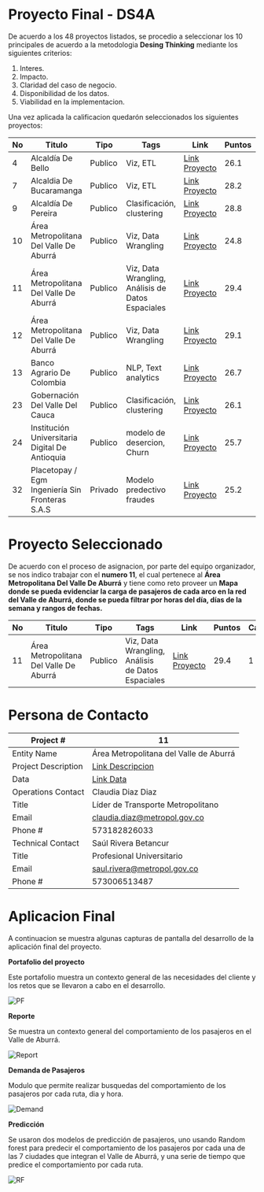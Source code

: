 # Proyecto Final - DS4A

De acuerdo a los 48 proyectos listados, se procedio a seleccionar los 10 principales de acuerdo a la metodologia **Desing Thinking** mediante los siguientes criterios:

 1. Interes.
 2. Impacto.
 3. Claridad del caso de negocio.
 4. Disponibilidad de los datos.
 5. Viabilidad en la implementacion.
 
 Una vez aplicada la calificacion quedarón seleccionados los siguientes proyectos:

 | No | Titulo                                          | Tipo    | Tags                                              | Link                                                                                                                                                                                                | Puntos | Calificacion |
|----|-------------------------------------------------|---------|---------------------------------------------------|-----------------------------------------------------------------------------------------------------------------------------------------------------------------------------------------------------|--------|--------------|
| 4  | Alcaldía De Bello                               | Publico | Viz, ETL                                          | [Link Proyecto](https://ds4acolombia3.s3.us-east-2.amazonaws.com/Project+Submissions+by+Entities/Project+Submissions+-+No+Contact+Info/Alcaldi%CC%81a+De+Bello+1.pdf)                               | 26.1   | 6            |
| 7  | Alcaldia De Bucaramanga                         | Publico | Viz, ETL                                          | [Link Proyecto](https://ds4acolombia3.s3.us-east-2.amazonaws.com/Project+Submissions+by+Entities/Project+Submissions+-+No+Contact+Info/Alcaldia+De+Bucaramanga+2.pdf)                               | 28.2   | 4            |
| 9  | Alcaldía De Pereira                             | Publico | Clasificación, clustering                         | [Link Proyecto](https://ds4acolombia3.s3.us-east-2.amazonaws.com/Project+Submissions+by+Entities/Project+Submissions+-+No+Contact+Info/Alcaldi%CC%81a+De+Pereira.pdf)                               | 28.8   | 3            |
| 10 | Área Metropolitana Del Valle De Aburrá          | Publico | Viz, Data Wrangling                               | [Link Proyecto](https://ds4acolombia3.s3.us-east-2.amazonaws.com/Project+Submissions+by+Entities/Project+Submissions+-+No+Contact+Info/A%CC%81rea+Metropolitana+Del+Valle+De+Aburra%CC%81+1.pdf)    | 24.8   | 10           |
| 11 | Área Metropolitana Del Valle De Aburrá          | Publico | Viz, Data Wrangling, Análisis de Datos Espaciales | [Link Proyecto](https://ds4acolombia3.s3.us-east-2.amazonaws.com/Project+Submissions+by+Entities/Project+Submissions+-+No+Contact+Info/A%CC%81rea+Metropolitana+Del+Valle+De+Aburra%CC%81+2.pdf)    | 29.4   | 1            |
| 12 | Área Metropolitana Del Valle De Aburrá          | Publico | Viz, Data Wrangling                               | [Link Proyecto](https://ds4acolombia3.s3.us-east-2.amazonaws.com/Project+Submissions+by+Entities/Project+Submissions+-+No+Contact+Info/A%CC%81rea+Metropolitana+Del+Valle+De+Aburra%CC%81+3.pdf)    | 29.1   | 2            |
| 13 | Banco Agrario De Colombia                       | Publico | NLP, Text analytics                               | [Link Proyecto](https://ds4acolombia3.s3.us-east-2.amazonaws.com/Project+Submissions+by+Entities/Project+Submissions+-+No+Contact+Info/Banco+Agrario+De+Colombia+.pdf)                              | 26.7   | 5            |
| 23 | Gobernación Del Valle Del Cauca                 | Publico | Clasificación, clustering                         | [Link Proyecto](https://ds4acolombia3.s3.us-east-2.amazonaws.com/Project+Submissions+by+Entities/Project+Submissions+-+No+Contact+Info/Gobernacio%CC%81n+Del+Valle+Del+Cauca.pdf)                   | 26.1   | 6            |
| 24 | Institución Universitaria Digital De Antioquia  | Publico | modelo de desercion, Churn                        | [Link Proyecto](https://ds4acolombia3.s3.us-east-2.amazonaws.com/Project+Submissions+by+Entities/Project+Submissions+-+No+Contact+Info/Institucio%CC%81n+Universitaria+Digital+De+Antioquia.pdf)    | 25.7   | 8            |
| 32 | Placetopay / Egm Ingeniería Sin Fronteras S.A.S | Privado | Modelo predectivo fraudes                         | [Link Proyecto](https://ds4acolombia3.s3.us-east-2.amazonaws.com/Project+Submissions+by+Entities/Project+Submissions+-+No+Contact+Info/Placetopay+:+Egm+Ingebieri%CC%81a+Sin+Fronteras+S.A.S+2.pdf) | 25.2   | 9            |
 
# Proyecto Seleccionado

De acuerdo con el proceso de asignacion, por parte del equipo organizador, se nos indico trabajar con el **numero 11**, el cual pertenece al **Área Metropolitana Del Valle De Aburrá** y tiene como reto proveer un **Mapa donde se pueda evidenciar la carga de pasajeros de cada arco en la red del Valle de Aburrá, donde se pueda filtrar por horas del día, días de la semana y rangos de fechas.**

| No | Titulo                                          | Tipo    | Tags                                              | Link                                                                                                                                                                                                | Puntos | Calificacion |
|----|-------------------------------------------------|---------|---------------------------------------------------|-----------------------------------------------------------------------------------------------------------------------------------------------------------------------------------------------------|--------|--------------|
| 11 | Área Metropolitana Del Valle De Aburrá          | Publico | Viz, Data Wrangling, Análisis de Datos Espaciales | [Link Proyecto](https://ds4acolombia3.s3.us-east-2.amazonaws.com/Project+Submissions+by+Entities/Project+Submissions+-+No+Contact+Info/A%CC%81rea+Metropolitana+Del+Valle+De+Aburra%CC%81+2.pdf)    | 29.4   | 1            |

# Persona de Contacto

| Project #           | 11                                                                                                                                                    |
|---------------------|-------------------------------------------------------------------------------------------------------------------------------------------------------|
| Entity Name         | Área Metropolitana del Valle de Aburrá                                                                                                                |
| Project Description | [Link Descripcion](https://api.typeform.com/responses/files/8cdc3135d5b7d576771c36c4abb4c84766b5c57fe90c0a8fa77eac91655ab2ef/Demanda_GTPC.pdf)        |
| Data                | [Link Data](https://www.dropbox.com/s/l93gyzhv87ljqpj/Juan%20David%20%20Zuluaga%20-%20Informaci%C3%B3n%20amva_concurso-20200814T215217Z-001.zip?dl=0) |
| Operations Contact  | Claudia Diaz Diaz                                                                                                                                     |
| Title               | Líder de Transporte Metropolitano                                                                                                                     |
| Email               | claudia.diaz@metropol.gov.co                                                                                                                          |
| Phone #             | 573182826033                                                                                                                                          |
| Technical Contact   | Saúl Rivera Betancur                                                                                                                                  |
| Title               | Profesional Universitario                                                                                                                             |
| Email               | saul.rivera@metropol.gov.co                                                                                                                           |
| Phone #             | 573006513487                                                                                                                                          |


# Aplicacion Final
A continuacion se muestra algunas capturas de pantalla del desarrollo de la aplicación final del proyecto.

**Portafolio del proyecto**

Este portafolio muestra un contexto general de las necesidades del cliente y los retos que se llevaron a cabo en el desarrollo.

![PF](https://user-images.githubusercontent.com/38830395/99276557-c710b400-27fa-11eb-8453-61bc88895888.PNG)

**Reporte**

Se muestra un contexto general del comportamiento de los pasajeros en el Valle de Aburrá.

![Report](https://user-images.githubusercontent.com/38830395/99276688-e6a7dc80-27fa-11eb-927e-9b32a38ab383.PNG)

**Demanda de Pasajeros**

Modulo que permite realizar busquedas del comportamiento de los pasajeros por cada ruta, dia y hora.

![Demand](https://user-images.githubusercontent.com/38830395/99276759-fcb59d00-27fa-11eb-8449-0785b183d2fe.PNG)

**Predicción**

Se usaron dos modelos de predicción de pasajeros, uno usando Random forest para predecir el comportamiento de los pasajeros por cada una de las 7 ciudades que integran el Valle de Aburrá, y una serie de tiempo que predice el comportamiento por cada ruta.

![RF](https://user-images.githubusercontent.com/38830395/99276803-0939f580-27fb-11eb-8c9f-46311846aabe.PNG)
